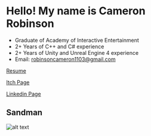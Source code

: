 # Hello! My name is Cameron Robinson

- Graduate of Academy of Interactive Entertainment
- 2+ Years of C++ and C# experience
- 2+ Years of Unity and Unreal Engine 4 experience
- Email: robinsoncameron1103@gmail.com

[Resume](https://resume.creddle.io/resume/9kw7wcu4ea5)

[Itch Page](https://cams-jams.itch.io/)

[Linkedin Page](https://www.linkedin.com/in/cameron-robinson-9557051ba/)

## Sandman
![alt text](https://user-images.githubusercontent.com/69812742/173671354-92470dcd-fcef-4f1f-a03c-1c28f032d8a8.png)
